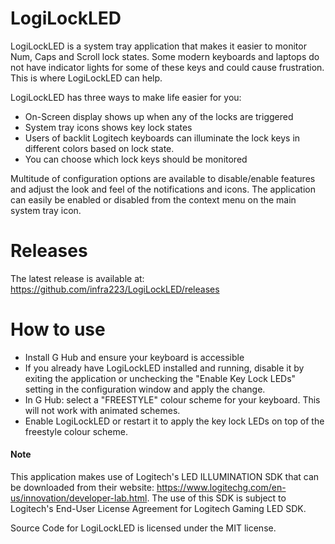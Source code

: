 # LogiLockLED
LogiLockLED is a system tray application that makes it easier to monitor Num, Caps and Scroll lock states.  Some modern keyboards and laptops do not have indicator lights for some of these keys and could cause frustration.  This is where LogiLockLED can help.

LogiLockLED has three ways to make life easier for you:
- On-Screen display shows up when any of the locks are triggered
- System tray icons shows key lock states
- Users of backlit Logitech keyboards can illuminate the lock keys in different colors based on lock state.
- You can choose which lock keys should be monitored

Multitude of configuration options are available to disable/enable features and adjust the look and feel of the notifications and icons.  The application can easily be enabled or disabled from the context menu on the main system tray icon.


# Releases
The latest release is available at: 
https://github.com/infra223/LogiLockLED/releases


# How to use
- Install G Hub and ensure your keyboard is accessible
- If you already have LogiLockLED installed and running, disable it by exiting the application or unchecking the "Enable Key Lock LEDs" setting in the configuration window and apply the change. 
- In G Hub: select a "FREESTYLE" colour scheme for your keyboard.  This will not work with animated schemes.
- Enable LogiLockLED or restart it to apply the key lock LEDs on top of the freestyle colour scheme.


#### Note
This application makes use of Logitech's LED ILLUMINATION SDK that can be downloaded from their website: https://www.logitechg.com/en-us/innovation/developer-lab.html. 
The use of this SDK is subject to Logitech's End-User License Agreement for Logitech Gaming LED SDK.

Source Code for LogiLockLED is licensed under the MIT license.
